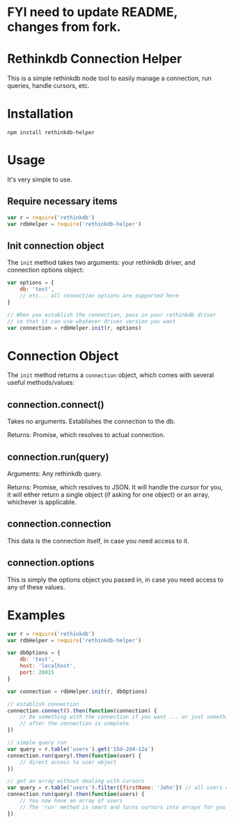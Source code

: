 # FYI need to update README, changes from fork. 

# Rethinkdb Connection Helper

This is a simple rethinkdb node tool to easily manage a connection, run queries, handle cursors, etc.

# Installation

    npm install rethinkdb-helper

# Usage

It's very simple to use.

## Require necessary items

```javascript
var r = require('rethinkdb')
var rdbHelper = require('rethinkdb-helper')
```

## Init connection object

The `init` method takes two arguments: your rethinkdb driver, and connection options object:

```javascript
var options = {
    db: 'test',
    // etc... all connection options are supported here
}

// When you establish the connection, pass in your rethinkdb driver
// so that it can use whatever driver version you want
var connection = rdbHelper.init(r, options)
```

# Connection Object

The `init` method returns a `connection` object, which comes with several useful methods/values:

## connection.connect()

Takes no arguments. Establishes the connection to the db.

Returns: Promise, which resolves to actual connection.

## connection.run(query)

Arguments: Any rethinkdb query.

Returns: Promise, which resolves to JSON. It will handle the cursor for you, it will either return a single object (if asking for one object) or an array, whichever is applicable.

## connection.connection

This data is the connection itself, in case you need access to it.

## connection.options

This is simply the options object you passed in, in case you need access to any of these values.

# Examples

```javascript
var r = require('rethinkdb')
var rdbHelper = require('rethinkdb-helper')

var dbOptions = {
    db: 'test',
    host: 'localhost',
    port: 28015
}

var connection = rdbHelper.init(r, dbOptions)

// establish connection
connection.connect().then(function(connection) {
    // Do something with the connection if you want ... or just something
    // after the connection is complete
})

// simple query run
var query = r.table('users').get('15d-2d4-12a')
connection.run(query).then(function(user) {
    // direct access to user object
})

// get an array without dealing with cursors
var query = r.table('users').filter({firstName: 'John'}) // all users called John
connection.run(query).then(function(users) {
    // You now have an array of users
    // The 'run' method is smart and turns cursors into arrays for you
})
```
